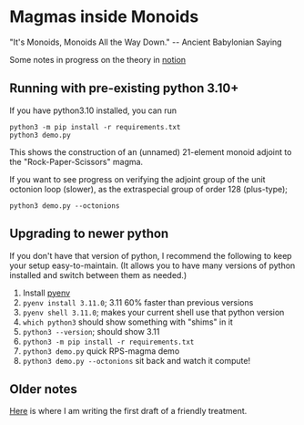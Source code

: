 # Magmas inside Monoids

"It's Monoids, Monoids All the Way Down." -- Ancient Babylonian Saying

Some notes in progress on the theory in [notion](https://www.notion.so/Subsets-Magmas-Subspaces-Sets-Monoids-Spaces-b9be2ff6a51b4752972c531a8366e069?pvs=4)

## Running with pre-existing python 3.10+

If you have python3.10 installed, you can run

```
python3 -m pip install -r requirements.txt
python3 demo.py
```

This shows the construction of an (unnamed)
21-element monoid adjoint to the "Rock-Paper-Scissors" magma.

If you want to see progress on verifying the adjoint group of the
unit octonion loop (slower), as the extraspecial group of order 128 (plus-type);

```
python3 demo.py --octonions
```

## Upgrading to newer python

If you don't have that version of python, I recommend the following to
keep your setup easy-to-maintain.  (It allows you to have many
versions of python installed and switch between them as needed.)

1. Install [pyenv](https://github.com/pyenv/pyenv)
1. `pyenv install 3.11.0`; 3.11 60% faster than previous versions
1. `pyenv shell 3.11.0`; makes your current shell use that python version
1. `which python3` should show something with "shims" in it
1. `python3 --version`; should show 3.11
1. `python3 -m pip install -r requirements.txt`
1. `python3 demo.py` quick RPS-magma demo
1. `python3 demo.py --octonions` sit back and watch it compute!


## Older notes

[Here](https://paper.dropbox.com/doc/Its-Monoids-All-the-Way-Down-JL8ZKqYfnX5mudQoIGX4A#:uid=017421118273067050805863&h2=Magma-%E2%86%92-Monoid-Embedding-Theor) is where I am writing the first draft of a friendly treatment.

